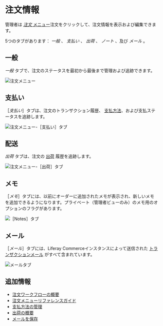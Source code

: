 # 注文情報

管理者は [_注文_ メニュー](./orders-menu-reference-guide.md)注文をクリックして、注文情報を表示および編集できます。

5つのタブがあります： _一般_ 、 _支払い_ 、 _出荷_ 、 _ノート_ 、及び _メール_ 。

## 一般

_一般_ タブで、注文のステータスを最初から最後まで管理および追跡できます。

![注文メニュー](./order-information/images/01.png)

## 支払い

［_支払い_］タブは、注文のトランザクション履歴、 [支払方法](../../store-administration/configuring-payment-methods/managing-payment-methods.md)、および支払ステータスを追跡します。

![注文メニュー-［支払い］タブ](./order-information/images/02.png)

## 配送

_出荷_ タブは、注文の [出荷](../shipments/introduction-to-shipments.md) 履歴を追跡します。

![注文メニュー-［出荷］タブ](./order-information/images/03.png)

## メモ

［_メモ_］タブには、以前にオーダーに追加されたメモが表示され、新しいメモを追加できるようになります。プライベート（管理者ビューのみ）のメモ用のオプションのフラグがあります。

![［Notes］タブ](./order-information/images/04.png)

## メール

［_メール_］タブには、Liferay Commerceインスタンスによって送信された [トランザクションメール](../../store-administration/sending-emails/store-emails.md) がすべて含まれています。

![メールタブ](./order-information/images/05.png)

## 追加情報

* [注文ワークフローの概要](../order-workflows/introduction-to-order-workflows.md)
* [注文メニューリファレンスガイド](./orders-menu-reference-guide.md)
* [支払方法の管理](../../store-administration/configuring-payment-methods/managing-payment-methods.md)
* [出荷の概要](../shipments/introduction-to-shipments.md)
* [メールを保存](../../store-administration/sending-emails/store-emails.md)
